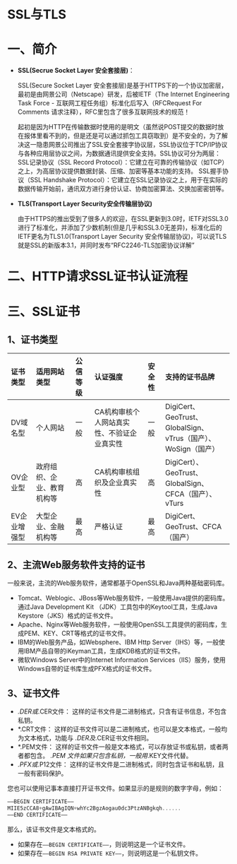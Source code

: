 # SSL与TLS

# 一、简介

- **SSL(Secrue Socket Layer 安全套接层)**：

  SSL(Secure Socket Layer 安全套接层)是基于HTTPS下的一个协议加密层，最初是由网景公司（Netscape）研发，后被IETF（The Internet Engineering Task Force - 互联网工程任务组）标准化后写入（RFCRequest For Comments 请求注释），RFC里包含了很多互联网技术的规范！

  起初是因为HTTP在传输数据时使用的是明文（虽然说POST提交的数据时放在报体里看不到的，但是还是可以通过抓包工具窃取到）是不安全的，为了解决这一隐患网景公司推出了SSL安全套接字协议层，SSL协议位于TCP/IP协议与各种应用层协议之间，为数据通讯提供安全支持。SSL协议可分为两层： SSL记录协议（SSL Record Protocol）：它建立在可靠的传输协议（如TCP）之上，为高层协议提供数据封装、压缩、加密等基本功能的支持。 SSL握手协议（SSL Handshake Protocol）：它建立在SSL记录协议之上，用于在实际的数据传输开始前，通讯双方进行身份认证、协商加密算法、交换加密密钥等。

- **TLS(Transport Layer Security安全传输层协议)**

  由于HTTPS的推出受到了很多人的欢迎，在SSL更新到3.0时，IETF对SSL3.0进行了标准化，并添加了少数机制(但是几乎和SSL3.0无差异)，标准化后的IETF更名为TLS1.0(Transport Layer Security 安全传输层协议)，可以说TLS就是SSL的新版本3.1，并同时发布“RFC2246-TLS加密协议详解”



# 二、HTTP请求SSL证书认证流程







# 三、SSL证书

## 1、证书类型

| 证书类型     | 适用网站类型               | 公信等级 | 认证强度                                   | 安全性 | 支持的证书品牌                                               |
| :----------- | :------------------------- | :------- | :----------------------------------------- | :----- | :----------------------------------------------------------- |
| DV域名型     | 个人网站                   | 一般     | CA机构审核个人网站真实性、不验证企业真实性 | 一般   | DigiCert、GeoTrust、GlobalSign、<br/>vTrus（国产）、WoSign（国产） |
| OV企业型     | 政府组织、企业、教育机构等 | 高       | CA机构审核组织及企业真实性                 | 高     | DigiCert）、GeoTrust、<br/>GlobalSign、CFCA（国产）、vTurs   |
| EV企业增强型 | 大型企业、金融机构等       | 最高     | 严格认证                                   | 最高   | DigiCert、GeoTrust、CFCA（国产）                             |

## 2、主流Web服务软件支持的证书

一般来说，主流的Web服务软件，通常都基于OpenSSL和Java两种基础密码库。

- Tomcat、Weblogic、JBoss等Web服务软件，一般使用Java提供的密码库。通过Java Development Kit （JDK）工具包中的Keytool工具，生成Java Keystore（JKS）格式的证书文件。
- Apache、Nginx等Web服务软件，一般使用OpenSSL工具提供的密码库，生成PEM、KEY、CRT等格式的证书文件。
- IBM的Web服务产品，如Websphere、IBM Http Server（IHS）等，一般使用IBM产品自带的iKeyman工具，生成KDB格式的证书文件。
- 微软Windows Server中的Internet Information Services（IIS）服务，使用Windows自带的证书库生成PFX格式的证书文件。

## 3、证书文件

- *.DER或*.CER文件： 这样的证书文件是二进制格式，只含有证书信息，不包含私钥。
- *.CRT文件： 这样的证书文件可以是二进制格式，也可以是文本格式，一般均为文本格式，功能与 *.DER及*.CER证书文件相同。
- *.PEM文件： 这样的证书文件一般是文本格式，可以存放证书或私钥，或者两者都包含。 *.PEM 文件如果只包含私钥，一般用*.KEY文件代替。
- *.PFX或*.P12文件： 这样的证书文件是二进制格式，同时包含证书和私钥，且一般有密码保护。

您也可以使用记事本直接打开证书文件。如果显示的是规则的数字字母，例如：

```sql
—–BEGIN CERTIFICATE—–
MIIE5zCCA8+gAwIBAgIQN+whYc2BgzAogau0dc3PtzANBgkqh......
—–END CERTIFICATE—–
```

那么，该证书文件是文本格式的。

- 如果存在`——BEGIN CERTIFICATE——`，则说明这是一个证书文件。
- 如果存在`—–BEGIN RSA PRIVATE KEY—–`，则说明这是一个私钥文件。
